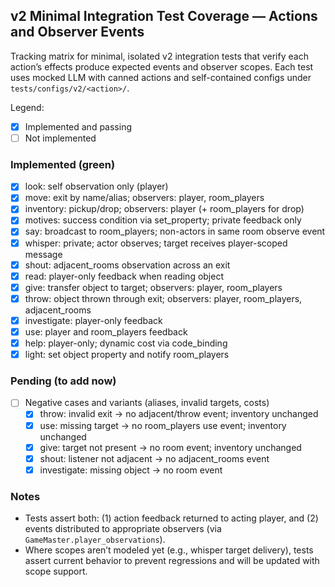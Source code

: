 ## v2 Minimal Integration Test Coverage — Actions and Observer Events

Tracking matrix for minimal, isolated v2 integration tests that verify each action’s effects produce expected events and observer scopes. Each test uses mocked LLM with canned actions and self-contained configs under `tests/configs/v2/<action>/`.

Legend:
- [x] Implemented and passing
- [ ] Not implemented

### Implemented (green)
- [x] look: self observation only (player)
- [x] move: exit by name/alias; observers: player, room_players
- [x] inventory: pickup/drop; observers: player (+ room_players for drop)
- [x] motives: success condition via set_property; private feedback only
- [x] say: broadcast to room_players; non-actors in same room observe event
- [x] whisper: private; actor observes; target receives player-scoped message
- [x] shout: adjacent_rooms observation across an exit
- [x] read: player-only feedback when reading object
- [x] give: transfer object to target; observers: player, room_players
- [x] throw: object thrown through exit; observers: player, room_players, adjacent_rooms
- [x] investigate: player-only feedback
- [x] use: player and room_players feedback
- [x] help: player-only; dynamic cost via code_binding
- [x] light: set object property and notify room_players

### Pending (to add now)
- [ ] Negative cases and variants (aliases, invalid targets, costs)
  - [x] throw: invalid exit → no adjacent/throw event; inventory unchanged
  - [x] use: missing target → no room_players use event; inventory unchanged
  - [x] give: target not present → no room event; inventory unchanged
  - [x] shout: listener not adjacent → no adjacent_rooms event
  - [x] investigate: missing object → no room event

### Notes
- Tests assert both: (1) action feedback returned to acting player, and (2) events distributed to appropriate observers (via `GameMaster.player_observations`).
- Where scopes aren’t modeled yet (e.g., whisper target delivery), tests assert current behavior to prevent regressions and will be updated with scope support.


